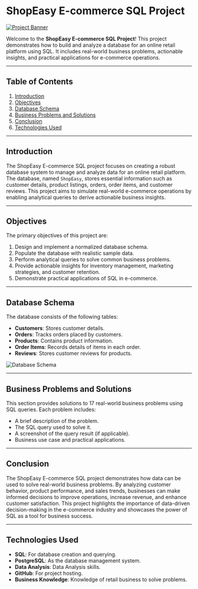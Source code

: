 # ShopEasy E-commerce SQL Project

[![Project Banner](images/banner.png)](https://in.pinterest.com/pin/299067231495569244/) <!-- Add a banner image if available -->

Welcome to the **ShopEasy E-commerce SQL Project**! This project demonstrates how to build and analyze a database for an online retail platform using SQL. It includes real-world business problems, actionable insights, and practical applications for e-commerce operations.

---

## Table of Contents
1. [Introduction](#introduction)
2. [Objectives](#objectives)
3. [Database Schema](#database-schema)
4. [Business Problems and Solutions](#business-problems-and-solutions)
5. [Conclusion](#conclusion)
7. [Technologies Used](#technologies-used)

---

## Introduction
The ShopEasy E-commerce SQL project focuses on creating a robust database system to manage and analyze data for an online retail platform. The database, named `ShopEasy`, stores essential information such as customer details, product listings, orders, order items, and customer reviews. This project aims to simulate real-world e-commerce operations by enabling analytical queries to derive actionable business insights.

---

## Objectives
The primary objectives of this project are:
1. Design and implement a normalized database schema.
2. Populate the database with realistic sample data.
3. Perform analytical queries to solve common business problems.
4. Provide actionable insights for inventory management, marketing strategies, and customer retention.
5. Demonstrate practical applications of SQL in e-commerce.

---

## Database Schema
The database consists of the following tables:
- **Customers**: Stores customer details.
- **Orders**: Tracks orders placed by customers.
- **Products**: Contains product information.
- **Order Items**: Records details of items in each order.
- **Reviews**: Stores customer reviews for products.

![Database Schema](images/database_schema.png) <!-- Add a diagram of the database schema -->

---

## Business Problems and Solutions
This section provides solutions to 17 real-world business problems using SQL queries. Each problem includes:
- A brief description of the problem.
- The SQL query used to solve it.
- A screenshot of the query result (if applicable).
- Business use case and practical applications.

---

## Conclusion
The ShopEasy E-commerce SQL project demonstrates how data can be used to solve real-world business problems. By analyzing customer behavior, product performance, and sales trends, businesses can make informed decisions to improve operations, increase revenue, and enhance customer satisfaction. This project highlights the importance of data-driven decision-making in the e-commerce industry and showcases the power of SQL as a tool for business success.

---

## Technologies Used
- **SQL**: For database creation and querying.
- **PostgreSQL**: As the database management system.
- **Data Analysis**: Data Analysis skills.
- **GitHub**: For project hosting.
- **Business Knowledge**: Knowledge of retail business to solve problems.
